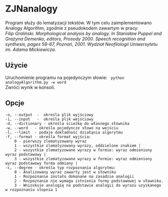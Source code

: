 ZJNanalogy
==========

Program służy do lematyzacji tekstów. W tym celu zaimplementowano Analogy Algorithm, zgodnie z pseudokodem zawartym w pracy: <br><i>
Filip Graliński. Morphological analysis by analogy. In Stanisław Puppel and Grażyna Demenko, editors, Prosody 2000. Speech recognition and synthesis, pages 59-67, Poznań, 2001. Wydział Neofilologii Uniwersytetu im. Adama Mickiewicza. </i>
<br>

Użycie
------

Uruchomienie programu na pojedynczym słowie: 
<code> python analogyAlgorithm.py -w word </code>
<br> Zwróci wynik w konsoli.
<br>


Opcje
------

    -o, --output  -  określa plik wyjściowy 
    -i, --input   -  określa plik wejściowy  
    -d, --dictionary - określa ścieżkę do własnego słownika 
    -w, --word   - określa pojedyncze słowo na wejściu 
    -l, --limit  - podaje dokładność działąnia algorytmu 
    -f, --format - określa format wyjścia:
        0 - pierwszy zlematyzowany wyraz 
        1 - wszystkie zlematyzowany wyrazy, oddzielone znakiem |
        2 - wszystkie zlematyzowane wyrazy w formie: wyraz odmieniony wyraz podstawowy |
        3 - wszystkie zlematyzowane wyrazy w formie: wyraz odmieniony wyraz podstawowy forma odmiany |
    -c, --degree - określa typ rozpoznania algorytmu:
        0 - Analizowany wyraz zawarty jest w słowniku
        1 - Rozpoznanie zostało dokonane na zasadzie analogii
        2 - Rozpoznanie nie wymaga istnienia formy podstawowej w słowniku.
        3 - Wnioskuje analogię na podstawie analogii do wyrazu uzyskanego w rozpoznaniu stopnia 1
